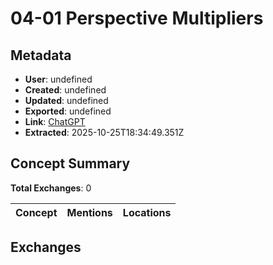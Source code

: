 # **04-01 Perspective Multipliers**

## Metadata

- **User**: undefined
- **Created**: undefined
- **Updated**: undefined
- **Exported**: undefined
- **Link**: [ChatGPT](undefined)
- **Extracted**: 2025-10-25T18:34:49.351Z

## Concept Summary

**Total Exchanges**: 0

| Concept | Mentions | Locations |
|---------|----------|----------|

## Exchanges

